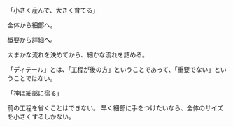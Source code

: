 「小さく産んで、大きく育てる」

全体から細部へ。

概要から詳細へ。

大まかな流れを決めてから、細かな流れを詰める。

「ディテール」とは、「工程が後の方」ということであって、「重要でない」ということではない。

「神は細部に宿る」

前の工程を省くことはできない。
早く細部に手をつけたいなら、全体のサイズを小さくするしかない。
